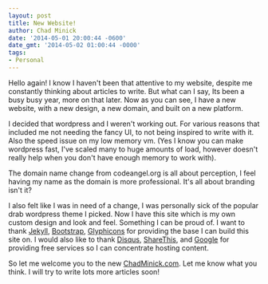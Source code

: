```yaml
---
layout: post
title: New Website!
author: Chad Minick
date: '2014-05-01 20:00:44 -0600'
date_gmt: '2014-05-02 01:00:44 -0000'
tags:
- Personal
---
```

Hello again!  I know I haven't been that attentive to my website, despite me constantly thinking about articles to write.
But what can I say, Its been a busy busy year, more on that later.
Now as you can see, I have a new website, with a new design, a new domain, and built on a new platform.

<!--MORE-->

I decided that wordpress and I weren't working out.  For various reasons that included me not needing the fancy UI, to not being inspired to write with it.
Also the speed issue on my low memory vm. (Yes I know you can make wordpress fast, I've scaled many to huge amounts of load,  however doesn't really help when you don't have enough memory to work with).

The domain name change from codeangel.org is all about perception, I feel having my name as the domain is more professional. It's all about branding isn't it?

I also felt like I was in need of a change, I was personally sick of the popular drab wordpress theme I picked.
Now I have this site which is my own custom design and look and feel.  Something I can be proud of.
I want to thank [Jekyll](http://jekyllrb.com/), [Bootstrap](http://getbootstrap.com), [Glyphicons](http://glyphicons.com/) for providing the base I can build this site on.
I would also like to thank [Disqus](http://disqus.com/), [ShareThis](http://www.sharethis.com/), and [Google](http://www.google.com/analytics/) for providing free services so I can concentrate hosting content.

So let me welcome you to the new [ChadMinick.com](http://chadminick.com/). Let me know what you think.
I will try to write lots more articles soon!
